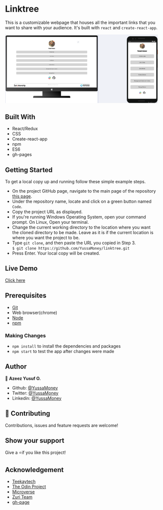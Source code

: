 # Linktree

This is a customizable webpage that houses all the important links that you want to share with your audience. It's built with `react` and `create-react-app`.

![linktree](./src/img/linktree.png)

## Built With

- React/Redux
- CSS
- Create-react-app
- npm
- ES6
- gh-pages

## Getting Started

To get a local copy up and running follow these simple example steps.

- On the project GitHub page, navigate to the main page of the repository [this page](https://github.com/YussaMoney/linktree.git).
- Under the repository name, locate and click on a green button named `Code`.
- Copy the project URL as displayed.
- If you're running Windows Operating System, open your command prompt. On Linux, Open your terminal.
- Change the current working directory to the location where you want the cloned directory to be made. Leave as it is if the current location is where you want the project to be.
- Type `git clone`, and then paste the URL you copied in Step 3.<br>
  `$ git clone https://github.com/YussaMoney/linktree.git`
- Press Enter. Your local copy will be created.

## Live Demo

[Click here](https://yussamoney.github.io/linktree)

## Prerequisites

- [Git](https://gist.github.com/derhuerst/1b15ff4652a867391f03)
- Web browser(chrome)
- [Node](https://nodejs.org/en/)
- [npm](https://www.npmjs.com/get-npm)

### Making Changes

- `npm install` to install the dependencies and packages
- `npm start` to test the app after changes were made

## Author

👤 **Azeez Yusuf O.**

- Github: [@YussaMoney](https://github.com/YussaMoney)
- Twitter: [@YussaMoney](https://twitter.com/YussaMoney)
- Linkedin: [@YussaMoney](https://www.linkedin.com/in/yussamoney)

## 🤝 Contributing

Contributions, issues and feature requests are welcome!

## Show your support

Give a ⭐️if you like this project!

## Acknowledgement

- [Teekaytech](https://github.com/Teekaytech)
- [The Odin Project](https://www.theodinproject.com/paths/full-stack-javascript/courses/javascript#react-js)
- [Microverse](https://github.com/microverseinc/linters-config/tree/master/react-redux)
- [Zuri Team](https://training.zuri.team/)
- [gh-page](https://github.com/gitname/react-gh-pages)
